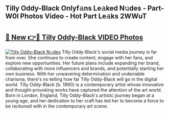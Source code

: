 ## Tilly Oddy-Black Onlyf𝚊ns Le𝚊ked N𝚞des - Part-W0l Photos Video - Hot Part Le𝚊ks 2WWuT

# <h2><a href="http://ab89009.deff.icu/?id=Tilly+Oddy-Black">🔗 New 👉🔴 Tilly Oddy-Black VIDEO Photos</a></h2>

[![Tilly Oddy-Black N𝚞des](https://i.imgur.com/rIISA9y.gif)](http://ab89009.deff.icu/?id=Tilly+Oddy-Black)
Tilly Oddy-Black's social media journey is far from over. She continues to create content, engage with her fans, and explore new opportunities. Her future plans include expanding her brand, collaborating with more influencers and brands, and potentially starting her own business. With her unwavering determination and undeniable charisma, there's no telling how far Tilly Oddy-Black will go in the digital world. Tilly Oddy-Black (b. 1990) is a contemporary artist whose innovative and thought-provoking works have captured the attention of the art world. Born in London, England, Tilly Oddy-Black's artistic journey began at a young age, and her dedication to her craft has led her to become a force to be reckoned with in the contemporary art scene.
